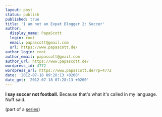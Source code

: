 ```yaml
---
layout: post
status: publish
published: true
title: 'I am not an Expat Blogger 2: Soccer'
author:
  display_name: PapaScott
  login: root
  email: papascott@gmail.com
  url: https://www.papascott.de/
author_login: root
author_email: papascott@gmail.com
author_url: https://www.papascott.de/
wordpress_id: 4772
wordpress_url: https://www.papascott.de/?p=4772
date: '2012-07-18 09:28:13 +0200'
date_gmt: '2012-07-18 07:28:13 +0200'
---
```

<p><strong>I say soccer not football.</strong> Because that's what it's called in my language. Nuff said.</p>
<p>(part of a <a href="https://www.papascott.de/archives/category/not-an-expat/">series</a>)</p>
